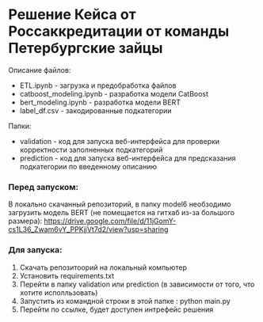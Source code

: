 # Решение Кейса от Россаккредитации от команды Петербургские зайцы
Описание файлов:
- ETL.ipynb - загрузка и предобработка файлов
- catboost_modeling.ipynb - разработка модели CatBoost
- bert_modeling.ipynb - разработка модели BERT
- label_df.csv - закодированные подкатегории

Папки:
- validation - код для запуска веб-интерфейса для проверки корректности заполненных подкатегорий
- prediction - код для запуска веб-интерфейса для предсказания подкатегории по введенному описанию

### Перед запуском: 
В локально скачанный репозиторий, в папку model6 необзодимо загрузить модель BERT (не помещается на гитхаб из-за большого размера):
https://drive.google.com/file/d/11jGomY-cs1L36_Zwam6vY_PPKjjVt7d2/view?usp=sharing

### Для запуска:
  1. Скачать репозитоорий на локальный компьютер
  2. Установить requirements.txt
  3. Перейти в папку validation или prediction (в зависимости от того, что хотите исполльзовать)
  4. Запустить из командной строки в этой папке : python main.py
  5. Перейти по ссылке, будет доступен интрефейс решения

